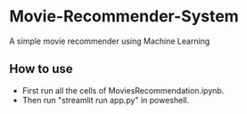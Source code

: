 # Movie-Recommender-System
A simple movie recommender using Machine Learning

## How to use 
* First run all the cells of MoviesRecommendation.ipynb.
* Then run "streamlit run app.py" in poweshell.
